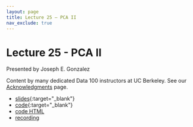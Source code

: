 ```yaml
---
layout: page
title: Lecture 25 – PCA II
nav_exclude: true
---
```


# Lecture 25 - PCA II

Presented by Joseph E. Gonzalez

Content by many dedicated Data 100 instructors at UC Berkeley. See our [Acknowledgments](../../acks) page.

- [slides](https://docs.google.com/presentation/d/1ygMVIYo_2rgyC0VwTpuMX2als-Qbw4PLTSVNG4lfTGY/edit?usp=sharing){:target="_blank"}
- [code](https://datahub.berkeley.edu/hub/user-redirect/git-pull?repo=https%3A%2F%2Fgithub.com%2FDS-100%2Fsp25-student&urlpath=lab%2Ftree%2Fsp25-student%2Flecture%2Flec25%2Flec25.ipynb&branch=main){:target="_blank"}
- [code HTML](../../resources/assets/lectures/lec25/lec25.html)
- [recording](https://youtu.be/p1WSmEnzGkQ)
